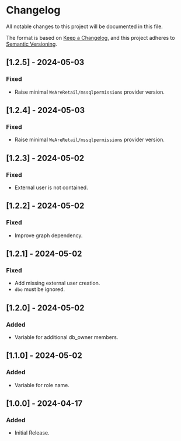 <!-- markdownlint-disable-file MD024 MD041 -->

# Changelog

All notable changes to this project will be documented in this file.

The format is based on [Keep a Changelog](https://keepachangelog.com/en/1.0.0/),
and this project adheres to [Semantic Versioning](https://semver.org/spec/v2.0.0.html).

## [1.2.5] - 2024-05-03

### Fixed

- Raise minimal `WeAreRetail/mssqlpermissions` provider version.

## [1.2.4] - 2024-05-03

### Fixed

- Raise minimal `WeAreRetail/mssqlpermissions` provider version.

## [1.2.3] - 2024-05-02

### Fixed

- External user is not contained.

## [1.2.2] - 2024-05-02

### Fixed

- Improve graph dependency.

## [1.2.1] - 2024-05-02

### Fixed

- Add missing external user creation.
- `dbo` must be ignored.

## [1.2.0] - 2024-05-02

### Added

- Variable for additional db_owner members.

## [1.1.0] - 2024-05-02

### Added

- Variable for role name.

## [1.0.0] - 2024-04-17

### Added

- Initial Release.
